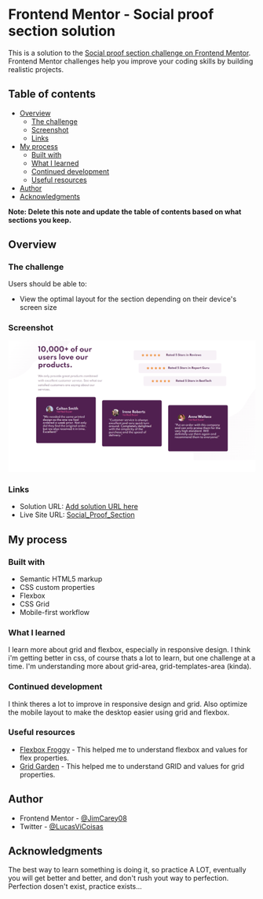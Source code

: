 # Frontend Mentor - Social proof section solution

This is a solution to the [Social proof section challenge on Frontend Mentor](https://www.frontendmentor.io/challenges/social-proof-section-6e0qTv_bA). Frontend Mentor challenges help you improve your coding skills by building realistic projects. 

## Table of contents

- [Overview](#overview)
  - [The challenge](#the-challenge)
  - [Screenshot](#screenshot)
  - [Links](#links)
- [My process](#my-process)
  - [Built with](#built-with)
  - [What I learned](#what-i-learned)
  - [Continued development](#continued-development)
  - [Useful resources](#useful-resources)
- [Author](#author)
- [Acknowledgments](#acknowledgments)

**Note: Delete this note and update the table of contents based on what sections you keep.**

## Overview

### The challenge

Users should be able to:

- View the optimal layout for the section depending on their device's screen size

### Screenshot

![](./images/screenshot.png)


### Links

- Solution URL: [Add solution URL here](https://your-solution-url.com)
- Live Site URL: [Social_Proof_Section](https://jimcarey08.github.io/Social_Proof_Section/)

## My process

### Built with

- Semantic HTML5 markup
- CSS custom properties
- Flexbox
- CSS Grid
- Mobile-first workflow


### What I learned

I learn more about grid and flexbox, especially in responsive design. I think i'm getting better in css, of course thats a lot to learn, but one challenge at a time. I'm understanding more about grid-area, grid-templates-area (kinda).

### Continued development

I think theres a lot to improve in responsive design and grid. Also optimize the mobile layout to make the desktop easier using grid and flexbox.

### Useful resources

- [Flexbox Froggy](https://flexboxfroggy.com) - This helped me to understand flexbox and values for flex properties.
- [Grid Garden](https://cssgridgarden.com) - This helped me to understand GRID and values for grid properties.


## Author

- Frontend Mentor - [@JimCarey08](https://www.frontendmentor.io/profile/JimCarey08)
- Twitter - [@LucasViCoisas](https://twitter.com/LucasViCoisas)


## Acknowledgments

The best way to learn something is doing it, so practice A LOT, eventually you will get better and better, and don't rush yout way to perfection. Perfection dosen't exist, practice exists...
